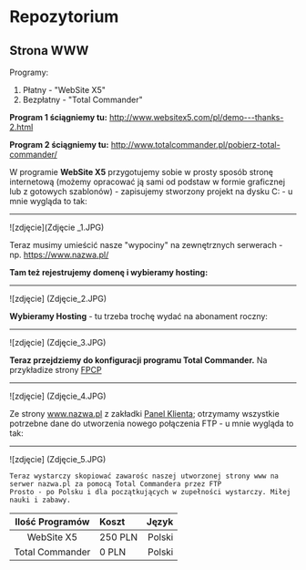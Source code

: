 # Repozytorium

## Strona WWW

Programy:

  1. Płatny - "WebSite X5"
  2. Bezpłatny - "Total Commander"

**Program 1 ściągniemy tu:** http://www.websitex5.com/pl/demo---thanks-2.html

**Program 2 ściągniemy tu:** http://www.totalcommander.pl/pobierz-total-commander/

  W programie **WebSite X5** przygotujemy sobie w prosty sposób stronę internetową (możemy opracować ją sami od podstaw w formie graficznej lub z gotowych szablonów) - zapisujemy stworzony projekt na dysku C: - u mnie wygląda to tak:
  
  -------------------------------------------------------------------------------------------------------------------

 ![zdjęcie](Zdjęcie _1.JPG)

Teraz musimy umieścić nasze "wypociny" na zewnętrznych serwerach - np. https://www.nazwa.pl/

**Tam też rejestrujemy domenę i wybieramy hosting:**

 -------------------------------------------------------------------------------------------------------------------

![zdjęcie] (Zdjęcie_2.JPG)


**Wybieramy Hosting** - tu trzeba trochę wydać na abonament roczny:

 -------------------------------------------------------------------------------------------------------------------

![zdjęcie] (Zdjęcie_3.JPG)

**Teraz przejdziemy do konfiguracji programu Total Commander.** Na przykładize strony [FPCP](http://www.psychotraumatologia.com.pl/)

 -------------------------------------------------------------------------------------------------------------------
![zdjęcie] (Zdjęcie_4.JPG)

  Ze strony www.nazwa.pl z zakładki [Panel Klienta](https://konto.nazwa.pl/zaloguj-sie.html?redirectUrl=https%3A%2F%2Fpanel.nazwa.pl%2F&skipGenerateAutologinToken=1); otrzymamy wszystkie potrzebne dane do utworzenia nowego połączenia FTP - u mnie wygląda to tak:
  
  -------------------------------------------------------------------------------------------------------------------
  ![zdjęcie] (Zdjęcie_5.JPG)

    Teraz wystarczy skopiować zawarośc naszej utworzonej strony www na serwer nazwa.pl za pomocą Total Commandera przez FTP
    Prosto - po Polsku i dla początkujących w zupełności wystarczy. Miłej nauki i zabawy.

  Ilość Programów    |        Koszt       |       Język
:-------------------:|:-------------------|-------------------:
                   WebSite X5 |    250 PLN         |     Polski
                   Total Commander |      0 PLN         |     Polski


                      
